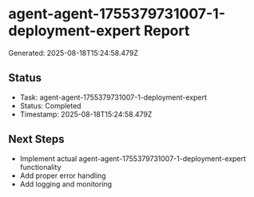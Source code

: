 # agent-agent-1755379731007-1-deployment-expert Report

Generated: 2025-08-18T15:24:58.479Z

## Status
- Task: agent-agent-1755379731007-1-deployment-expert
- Status: Completed
- Timestamp: 2025-08-18T15:24:58.479Z

## Next Steps
- Implement actual agent-agent-1755379731007-1-deployment-expert functionality
- Add proper error handling
- Add logging and monitoring
